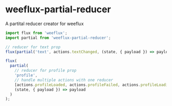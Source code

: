 # weeflux-partial-reducer
A partital reducer creator for weeflux

```js
import flux from 'weeflux';
import partial from 'weeflux-partial-reducer';

// reducer for text prop
flux(partial('text', actions.textChanged, (state, { payload }) => payload));

flux(
  partial(
    // reducer for profile prop
    'profile',
    // handle multiple actions with one reducer
    [actions.profileLoaded, actions.profileFailed, actions.profileLoading],
    (state, { payload }) => payload
  )
);
```
